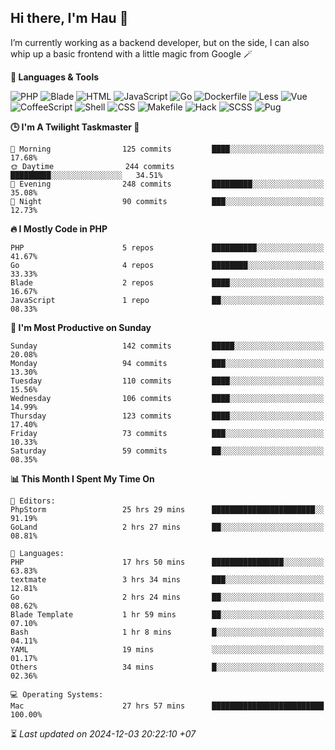 ## Hi there, I'm Hau 👋
I’m currently working as a backend developer, but on the side, I can also whip up a basic frontend with a little magic from Google 🪄

<!--START_SECTION:readme-stats-->
**💬 Languages & Tools**

![PHP](https://img.shields.io/badge/PHP-56.05%25-4F5D95?&logo=PHP&labelColor=151b23)
![Blade](https://img.shields.io/badge/Blade-36.58%25-f7523f?&logo=Blade&labelColor=151b23)
![HTML](https://img.shields.io/badge/HTML-05.16%25-e34c26?&logo=HTML&labelColor=151b23)
![JavaScript](https://img.shields.io/badge/JavaScript-00.82%25-f1e05a?&logo=JavaScript&labelColor=151b23)
![Go](https://img.shields.io/badge/Go-00.61%25-00ADD8?&logo=Go&labelColor=151b23)
![Dockerfile](https://img.shields.io/badge/Dockerfile-00.29%25-384d54?&logo=Dockerfile&labelColor=151b23)
![Less](https://img.shields.io/badge/Less-00.12%25-1d365d?&logo=Less&labelColor=151b23)
![Vue](https://img.shields.io/badge/Vue-00.11%25-41b883?&logo=Vue&labelColor=151b23)
![CoffeeScript](https://img.shields.io/badge/CoffeeScript-00.11%25-244776?&logo=CoffeeScript&labelColor=151b23)
![Shell](https://img.shields.io/badge/Shell-00.10%25-89e051?&logo=Shell&labelColor=151b23)
![CSS](https://img.shields.io/badge/CSS-00.03%25-663399?&logo=CSS&labelColor=151b23)
![Makefile](https://img.shields.io/badge/Makefile-00.01%25-427819?&logo=Makefile&labelColor=151b23)
![Hack](https://img.shields.io/badge/Hack-00.01%25-878787?&logo=Hack&labelColor=151b23)
![SCSS](https://img.shields.io/badge/SCSS-00.00%25-c6538c?&logo=SCSS&labelColor=151b23)
![Pug](https://img.shields.io/badge/Pug-00.00%25-a86454?&logo=Pug&labelColor=151b23)


**🕒 I'm A Twilight Taskmaster 🌆**

```text
🌅 Morning                125 commits         ████░░░░░░░░░░░░░░░░░░░░░   17.68%
🌞 Daytime                244 commits         █████████░░░░░░░░░░░░░░░░   34.51%
🌆 Evening                248 commits         █████████░░░░░░░░░░░░░░░░   35.08%
🌙 Night                  90 commits          ███░░░░░░░░░░░░░░░░░░░░░░   12.73%
```

**🔥 I Mostly Code in PHP**

```text
PHP                      5 repos             ██████████░░░░░░░░░░░░░░░   41.67%
Go                       4 repos             ████████░░░░░░░░░░░░░░░░░   33.33%
Blade                    2 repos             ████░░░░░░░░░░░░░░░░░░░░░   16.67%
JavaScript               1 repo              ██░░░░░░░░░░░░░░░░░░░░░░░   08.33%
```

**📅 I'm Most Productive on Sunday**

```text
Sunday                   142 commits         █████░░░░░░░░░░░░░░░░░░░░   20.08%
Monday                   94 commits          ███░░░░░░░░░░░░░░░░░░░░░░   13.30%
Tuesday                  110 commits         ████░░░░░░░░░░░░░░░░░░░░░   15.56%
Wednesday                106 commits         ████░░░░░░░░░░░░░░░░░░░░░   14.99%
Thursday                 123 commits         ████░░░░░░░░░░░░░░░░░░░░░   17.40%
Friday                   73 commits          ███░░░░░░░░░░░░░░░░░░░░░░   10.33%
Saturday                 59 commits          ██░░░░░░░░░░░░░░░░░░░░░░░   08.35%
```

**📊 This Month I Spent My Time On**

```text
📝 Editors:
PhpStorm                 25 hrs 29 mins      ███████████████████████░░   91.19%
GoLand                   2 hrs 27 mins       ██░░░░░░░░░░░░░░░░░░░░░░░   08.81%

💬 Languages:
PHP                      17 hrs 50 mins      ████████████████░░░░░░░░░   63.83%
textmate                 3 hrs 34 mins       ███░░░░░░░░░░░░░░░░░░░░░░   12.81%
Go                       2 hrs 24 mins       ██░░░░░░░░░░░░░░░░░░░░░░░   08.62%
Blade Template           1 hr 59 mins        ██░░░░░░░░░░░░░░░░░░░░░░░   07.10%
Bash                     1 hr 8 mins         █░░░░░░░░░░░░░░░░░░░░░░░░   04.11%
YAML                     19 mins             ░░░░░░░░░░░░░░░░░░░░░░░░░   01.17%
Others                   34 mins             █░░░░░░░░░░░░░░░░░░░░░░░░   02.36%

💻 Operating Systems:
Mac                      27 hrs 57 mins      █████████████████████████   100.00%
```



⏳ *Last updated on 2024-12-03 20:22:10 +07*
<!--END_SECTION:readme-stats-->
